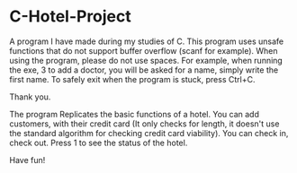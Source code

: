 # C-Hotel-Project
A program I have made during my studies of C. 
This program uses unsafe functions that do not support buffer overflow (scanf for example).
When using the program, please do not use spaces. For example, when running the exe, 3 to add a doctor, you will be asked for a name, simply write the first name. 
To safely exit when the program is stuck, press Ctrl+C.

Thank you.


The program Replicates the basic functions of a hotel.
You can add customers, with their credit card (It only checks for length, it doesn't use the standard algorithm for checking credit card viability).
You can check in, check out.
Press 1 to see the status of the hotel.

Have fun!
